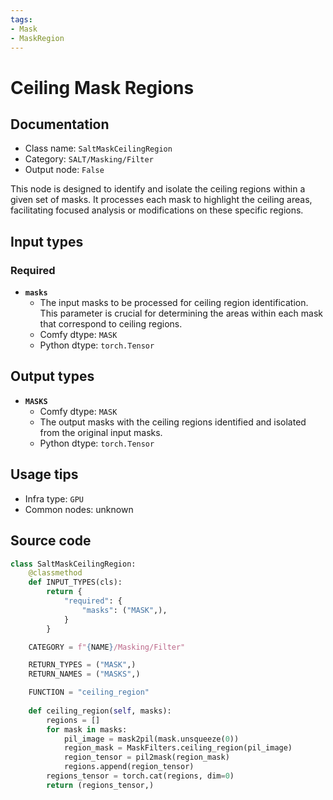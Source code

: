 ```yaml
---
tags:
- Mask
- MaskRegion
---
```


# Ceiling Mask Regions
## Documentation
- Class name: `SaltMaskCeilingRegion`
- Category: `SALT/Masking/Filter`
- Output node: `False`

This node is designed to identify and isolate the ceiling regions within a given set of masks. It processes each mask to highlight the ceiling areas, facilitating focused analysis or modifications on these specific regions.
## Input types
### Required
- **`masks`**
    - The input masks to be processed for ceiling region identification. This parameter is crucial for determining the areas within each mask that correspond to ceiling regions.
    - Comfy dtype: `MASK`
    - Python dtype: `torch.Tensor`
## Output types
- **`MASKS`**
    - Comfy dtype: `MASK`
    - The output masks with the ceiling regions identified and isolated from the original input masks.
    - Python dtype: `torch.Tensor`
## Usage tips
- Infra type: `GPU`
- Common nodes: unknown


## Source code
```python
class SaltMaskCeilingRegion:
    @classmethod
    def INPUT_TYPES(cls):
        return {
            "required": {
                "masks": ("MASK",),
            }
        }

    CATEGORY = f"{NAME}/Masking/Filter"

    RETURN_TYPES = ("MASK",)
    RETURN_NAMES = ("MASKS",)

    FUNCTION = "ceiling_region"
    
    def ceiling_region(self, masks):
        regions = []
        for mask in masks:
            pil_image = mask2pil(mask.unsqueeze(0))
            region_mask = MaskFilters.ceiling_region(pil_image)
            region_tensor = pil2mask(region_mask)
            regions.append(region_tensor)
        regions_tensor = torch.cat(regions, dim=0)
        return (regions_tensor,)

```
